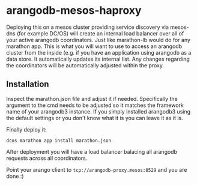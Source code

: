 # arangodb-mesos-haproxy

Deploying this on a mesos cluster providing service discovery via mesos-dns (for example DC/OS) will create an internal load balancer over all of your active arangodb coordinators. Just like marathon-lb would do for any marathon app. This is what you will want to use to access an arangodb cluster from the inside (e.g. if you have an application using arangodb as a data store. It automatically updates its internal list. Any changes regarding the coordinators will be automatically adjusted within the proxy.

## Installation

Inspect the marathon.json file and adjust it if needed. Specifically the argument to the cmd needs to be adjusted so it matches the framework name of your arangodb3 instance. If you simply installed arangodb3 using the default settings or you don't know what it is you can leave it as it is.

Finally deploy it:

    dcos marathon app install marathon.json
    
After deployment you will have a load balancer balacing all arangodb requests across all coordinators.

Point your arango client to `tcp://arangodb-proxy.mesos:8529` and you are done :)
